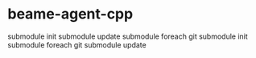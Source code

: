 # beame-agent-cpp

submodule init
submodule update
submodule foreach git submodule init
submodule foreach git submodule update
   
